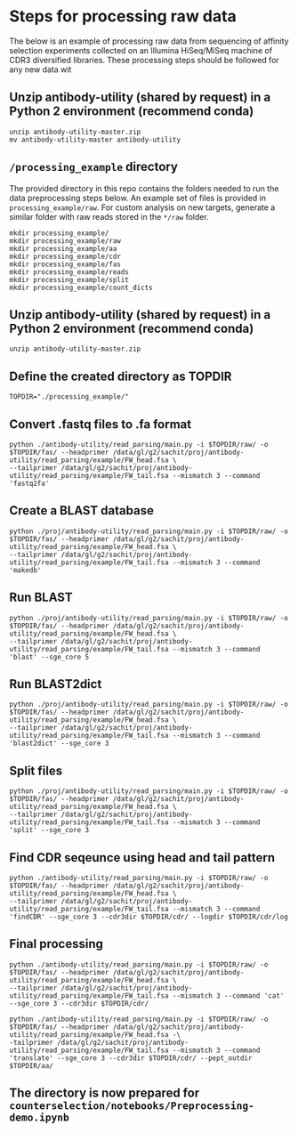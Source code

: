 # Steps for processing raw data
The below is an example of processing raw data from sequencing of affinity selection experiments collected on an Illumina HiSeq/MiSeq machine of CDR3 diversified libraries. These processing steps should be followed for any new data wit

## Unzip antibody-utility (shared by request) in a Python 2 environment (recommend conda)
```
unzip antibody-utility-master.zip
mv antibody-utility-master antibody-utility
```

## `/processing_example` directory
The provided directory in this repo contains the folders needed to run the data preprocessing steps below. An example set of files is provided in `processing_example/raw`. For custom analysis on new targets, generate a similar folder with raw reads stored in the `*/raw` folder. 
```
mkdir processing_example/
mkdir processing_example/raw
mkdir processing_example/aa  
mkdir processing_example/cdr  
mkdir processing_example/fas
mkdir processing_example/reads
mkdir processing_example/split
mkdir processing_example/count_dicts
```

## Unzip antibody-utility (shared by request) in a Python 2 environment (recommend conda)
```
unzip antibody-utility-master.zip
```

## Define the created directory as TOPDIR
```
TOPDIR="./processing_example/"
```

## Convert .fastq files to .fa format
```
python ./antibody-utility/read_parsing/main.py -i $TOPDIR/raw/ -o $TOPDIR/fas/ --headprimer /data/gl/g2/sachit/proj/antibody-utility/read_parsing/example/FW_head.fsa \
--tailprimer /data/gl/g2/sachit/proj/antibody-utility/read_parsing/example/FW_tail.fsa --mismatch 3 --command 'fastq2fa'
```

## Create a BLAST database
```
python ./proj/antibody-utility/read_parsing/main.py -i $TOPDIR/raw/ -o $TOPDIR/fas/ --headprimer /data/gl/g2/sachit/proj/antibody-utility/read_parsing/example/FW_head.fsa \
--tailprimer /data/gl/g2/sachit/proj/antibody-utility/read_parsing/example/FW_tail.fsa --mismatch 3 --command 'makedb'
```

## Run BLAST
```
python ./proj/antibody-utility/read_parsing/main.py -i $TOPDIR/raw/ -o $TOPDIR/fas/ --headprimer /data/gl/g2/sachit/proj/antibody-utility/read_parsing/example/FW_head.fsa \
--tailprimer /data/gl/g2/sachit/proj/antibody-utility/read_parsing/example/FW_tail.fsa --mismatch 3 --command 'blast' --sge_core 5
```

## Run BLAST2dict
```
python ./proj/antibody-utility/read_parsing/main.py -i $TOPDIR/raw/ -o $TOPDIR/fas/ --headprimer /data/gl/g2/sachit/proj/antibody-utility/read_parsing/example/FW_head.fsa \
--tailprimer /data/gl/g2/sachit/proj/antibody-utility/read_parsing/example/FW_tail.fsa --mismatch 3 --command 'blast2dict' --sge_core 3
```

## Split files
```
python ./proj/antibody-utility/read_parsing/main.py -i $TOPDIR/raw/ -o $TOPDIR/fas/ --headprimer /data/gl/g2/sachit/proj/antibody-utility/read_parsing/example/FW_head.fsa \
--tailprimer /data/gl/g2/sachit/proj/antibody-utility/read_parsing/example/FW_tail.fsa --mismatch 3 --command 'split' --sge_core 3
```

## Find CDR seqeunce using head and tail pattern
```
python ./antibody-utility/read_parsing/main.py -i $TOPDIR/raw/ -o $TOPDIR/fas/ --headprimer /data/gl/g2/sachit/proj/antibody-utility/read_parsing/example/FW_head.fsa \
--tailprimer /data/gl/g2/sachit/proj/antibody-utility/read_parsing/example/FW_tail.fsa --mismatch 3 --command 'findCDR' --sge_core 3 --cdr3dir $TOPDIR/cdr/ --logdir $TOPDIR/cdr/log
```

## Final processing 
```
python ./antibody-utility/read_parsing/main.py -i $TOPDIR/raw/ -o $TOPDIR/fas/ --headprimer /data/gl/g2/sachit/proj/antibody-utility/read_parsing/example/FW_head.fsa \
--tailprimer /data/gl/g2/sachit/proj/antibody-utility/read_parsing/example/FW_tail.fsa --mismatch 3 --command 'cat' --sge_core 3 --cdr3dir $TOPDIR/cdr/
```

```
python ./antibody-utility/read_parsing/main.py -i $TOPDIR/raw/ -o $TOPDIR/fas/ --headprimer /data/gl/g2/sachit/proj/antibody-utility/read_parsing/example/FW_head.fsa -\
-tailprimer /data/gl/g2/sachit/proj/antibody-utility/read_parsing/example/FW_tail.fsa --mismatch 3 --command 'translate' --sge_core 3 --cdr3dir $TOPDIR/cdr/ --pept_outdir $TOPDIR/aa/

```

## The directory is now prepared for `counterselection/notebooks/Preprocessing-demo.ipynb`